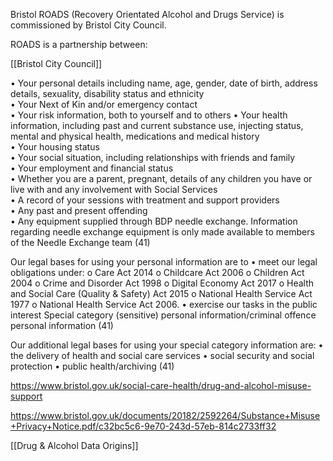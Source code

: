 Bristol ROADS (Recovery Orientated Alcohol and Drugs Service) is commissioned by Bristol City Council.

ROADS is a partnership between:



[[Bristol City Council]]

• Your personal details including name, age, gender, date of birth, address details, sexuality, disability status and ethnicity  
• Your Next of Kin and/or emergency contact  
• Your risk information, both to yourself and to others • Your health information, including past and current substance use, injecting status, mental and physical health, medications and medical history  
• Your housing status  
• Your social situation, including relationships with friends and family  
• Your employment and financial status  
• Whether you are a parent, pregnant, details of any children you have or live with and any involvement with Social Services  
• A record of your sessions with treatment and support providers  
• Any past and present offending  
• Any equipment supplied through BDP needle exchange. Information regarding needle exchange equipment is only made available to members of the Needle Exchange team (41)

Our legal bases for using your personal information are to 
• meet our legal obligations under: o Care Act 2014 
o Childcare Act 2006 
o Children Act 2004 
o Crime and Disorder Act 1998 
o Digital Economy Act 2017 
o Health and Social Care (Quality & Safety) Act 2015 
o National Health Service Act 1977 
o National Health Service Act 2006. 
• exercise our tasks in the public interest Special category (sensitive) personal information/criminal offence personal information (41)

Our additional legal bases for using your special category information are: 
• the delivery of health and social care services 
• social security and social protection • public health/archiving  (41)

https://www.bristol.gov.uk/social-care-health/drug-and-alcohol-misuse-support

https://www.bristol.gov.uk/documents/20182/2592264/Substance+Misuse+Privacy+Notice.pdf/c32bc5c6-9e70-243d-57eb-814c2733ff32

[[Drug & Alcohol Data Origins]]